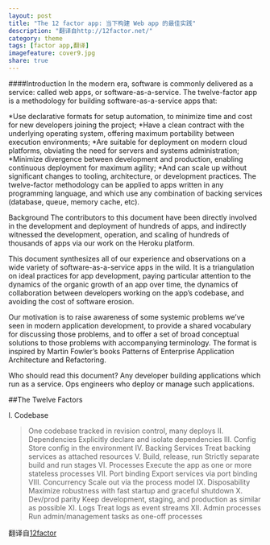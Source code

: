 ```yaml
---
layout: post
title: "The 12 factor app: 当下构建 Web app 的最佳实践"
description: "翻译自http://12factor.net/"
category: theme
tags: [factor app,翻译]
imagefeature: cover9.jpg
share: true
---
```


####Introduction
In the modern era, software is commonly delivered as a service: called web apps, or software-as-a-service. The twelve-factor app is a methodology for building software-as-a-service apps that:

*Use declarative formats for setup automation, to minimize time and cost for new developers joining the project;
*Have a clean contract with the underlying operating system, offering maximum portability between execution environments;
*Are suitable for deployment on modern cloud platforms, obviating the need for servers and systems administration;
*Minimize divergence between development and production, enabling continuous deployment for maximum agility;
*And can scale up without significant changes to tooling, architecture, or development practices.
The twelve-factor methodology can be applied to apps written in any programming language, and which use any combination of backing services (database, queue, memory cache, etc).

Background
The contributors to this document have been directly involved in the development and deployment of hundreds of apps, and indirectly witnessed the development, operation, and scaling of hundreds of thousands of apps via our work on the Heroku platform.

This document synthesizes all of our experience and observations on a wide variety of software-as-a-service apps in the wild. It is a triangulation on ideal practices for app development, paying particular attention to the dynamics of the organic growth of an app over time, the dynamics of collaboration between developers working on the app’s codebase, and avoiding the cost of software erosion.

Our motivation is to raise awareness of some systemic problems we’ve seen in modern application development, to provide a shared vocabulary for discussing those problems, and to offer a set of broad conceptual solutions to those problems with accompanying terminology. The format is inspired by Martin Fowler’s books Patterns of Enterprise Application Architecture and Refactoring.

Who should read this document?
Any developer building applications which run as a service. Ops engineers who deploy or manage such applications.

##The Twelve Factors

I. Codebase
>One codebase tracked in revision control, many deploys
II. Dependencies
>Explicitly declare and isolate dependencies
III. Config
>Store config in the environment
IV. Backing Services
>Treat backing services as attached resources
V. Build, release, run
>Strictly separate build and run stages
VI. Processes
>Execute the app as one or more stateless processes
VII. Port binding
>Export services via port binding
VIII. Concurrency
>Scale out via the process model
IX. Disposability
>Maximize robustness with fast startup and graceful shutdown
X. Dev/prod parity
>Keep development, staging, and production as similar as possible
XI. Logs
>Treat logs as event streams
XII. Admin processes
>Run admin/management tasks as one-off processes

翻译自[12factor](http://12factor.net/)
